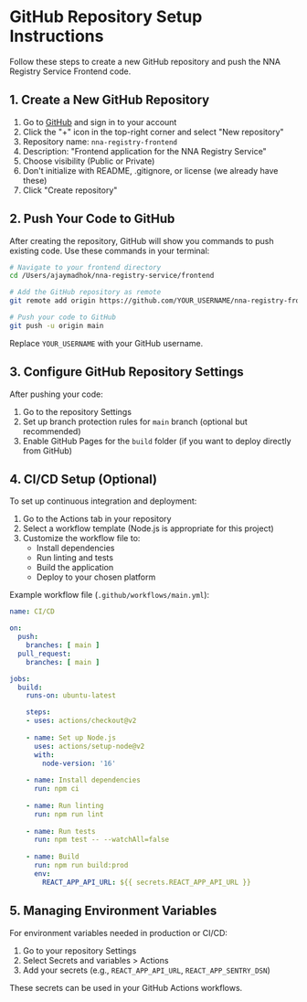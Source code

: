 # GitHub Repository Setup Instructions

Follow these steps to create a new GitHub repository and push the NNA Registry Service Frontend code.

## 1. Create a New GitHub Repository

1. Go to [GitHub](https://github.com) and sign in to your account
2. Click the "+" icon in the top-right corner and select "New repository"
3. Repository name: `nna-registry-frontend`
4. Description: "Frontend application for the NNA Registry Service"
5. Choose visibility (Public or Private)
6. Don't initialize with README, .gitignore, or license (we already have these)
7. Click "Create repository"

## 2. Push Your Code to GitHub

After creating the repository, GitHub will show you commands to push existing code. Use these commands in your terminal:

```bash
# Navigate to your frontend directory
cd /Users/ajaymadhok/nna-registry-service/frontend

# Add the GitHub repository as remote
git remote add origin https://github.com/YOUR_USERNAME/nna-registry-frontend.git

# Push your code to GitHub
git push -u origin main
```

Replace `YOUR_USERNAME` with your GitHub username.

## 3. Configure GitHub Repository Settings

After pushing your code:

1. Go to the repository Settings
2. Set up branch protection rules for `main` branch (optional but recommended)
3. Enable GitHub Pages for the `build` folder (if you want to deploy directly from GitHub)

## 4. CI/CD Setup (Optional)

To set up continuous integration and deployment:

1. Go to the Actions tab in your repository
2. Select a workflow template (Node.js is appropriate for this project)
3. Customize the workflow file to:
   - Install dependencies
   - Run linting and tests
   - Build the application
   - Deploy to your chosen platform

Example workflow file (`.github/workflows/main.yml`):

```yaml
name: CI/CD

on:
  push:
    branches: [ main ]
  pull_request:
    branches: [ main ]

jobs:
  build:
    runs-on: ubuntu-latest

    steps:
    - uses: actions/checkout@v2
    
    - name: Set up Node.js
      uses: actions/setup-node@v2
      with:
        node-version: '16'
        
    - name: Install dependencies
      run: npm ci
      
    - name: Run linting
      run: npm run lint
      
    - name: Run tests
      run: npm test -- --watchAll=false
      
    - name: Build
      run: npm run build:prod
      env:
        REACT_APP_API_URL: ${{ secrets.REACT_APP_API_URL }}
```

## 5. Managing Environment Variables

For environment variables needed in production or CI/CD:

1. Go to your repository Settings
2. Select Secrets and variables > Actions
3. Add your secrets (e.g., `REACT_APP_API_URL`, `REACT_APP_SENTRY_DSN`)

These secrets can be used in your GitHub Actions workflows.